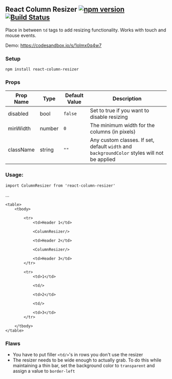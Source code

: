 ## React Column Resizer [![npm version](https://badge.fury.io/js/react-column-resizer.svg)](https://badge.fury.io/js/react-column-resizer) [![Build Status](https://travis-ci.org/c-mcg/react-column-resizer.svg?branch=master)](https://travis-ci.org/c-mcg/react-column-resizer)

Place in between `td` tags to add resizing functionality. Works with touch and mouse events. 

Demo: https://codesandbox.io/s/1olmx0q4w7

### Setup

`npm install react-column-resizer`

### Props

| Prop Name  | Type | Default Value | Description |
| ------------- | ------------- | ------------- | ------------- |
| disabled | bool | `false` | Set to true if you want to disable resizing |
| minWidth | number | `0` | The minimum width for the columns (in pixels) |
| className | string | `""` | Any custom classes. If set, default `width` and `backgroundColor` styles will not be applied |

### Usage: 

`import ColumnResizer from 'react-column-resizer'`

...

```
<table>
    <tbody>
    
        <tr>
            <td>Header 1</td>
            
            <ColumnResizer/>
            
            <td>Header 2</td>
            
            <ColumnResizer/>
            
            <td>Header 3</td>
        </tr>
        
        <tr>
            <td>1</td>
            
            <td/>
            
            <td>2</td>
            
            <td/>
            
            <td>3</td>
        </tr>
        
    </tbody>
</table>
```

### Flaws
- You have to put filler `<td/>`'s in rows you don't use the resizer
- The resizer needs to be wide enough to actually grab. To do this while maintaining a thin bar, set the background color to `transparent` and assign a value to `border-left`
